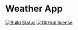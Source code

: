 # Weather App

[![Build Status](https://travis-ci.org/malcodeman/weather-app.svg?branch=master)](https://travis-ci.org/malcodeman/weather-app)
[![GitHub license](https://img.shields.io/badge/license-MIT-blue.svg)](https://github.com/facebook/react/blob/master/LICENSE)
